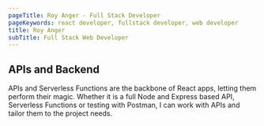 ```yaml
---
pageTitle: Roy Anger - Full Stack Developer
pageKeywords: react developer, fullstack developer, web developer
title: Roy Anger
subTitle: Full Stack Web Developer
---
```


## APIs and Backend

APIs and Serverless Functions are the backbone of React apps, letting them perform their magic. Whether it is a full Node and Express based API, Serverless Functions or testing with Postman, I can work with APIs and tailor them to the project needs.
